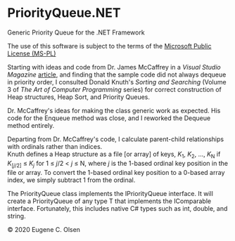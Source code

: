 # PriorityQueue.NET
Generic Priority Queue for the .NET Framework

The use of this software is subject to the terms of the [Microsoft Public License (MS-PL)](https://opensource.org/licenses/MS-PL)

Starting with ideas and code from Dr. James McCaffrey in a *Visual Studio Magazine* 
[article](https://visualstudiomagazine.com/Articles/2012/11/01/Priority-Queues-with-C.aspx?Page=1 "Priority Queues with C#"), and finding that 
the sample code did not always dequeue in priority order, I consulted Donald Knuth's *Sorting and Searching* (Volume 3 of
*The Art of Computer Programming* series) for correct construction of Heap structures, Heap Sort, and Priority Queues.

Dr. McCaffrey's ideas for making the class generic work as expected.  His code for the Enqueue method was close, and I reworked 
the Dequeue method entirely.

Departing from Dr. McCaffrey's code, I calculate parent-child relationships with ordinals rather than indices.  
Knuth defines a Heap structure as a file [or array] of keys, *K*<sub>1</sub>, *K*<sub>2</sub>, ..., *K*<sub>N</sub> 
if *K*<sub>[*j*/2]</sub> &le; *K*<sub>*j*</sub> for 1 &le; *j*/2 < *j* &le; N, where *j* is the 1-based ordinal key position in the file or array. 
To convert the 1-based ordinal key position to a 0-based array index, we simply subtract 1 from the ordinal.

The PriorityQueue<T> class implements the IPriorityQueue<T> interface.  It will create a PriorityQueue of any type T that 
implements the IComparable interface.  Fortunately, this includes native C# types such as int, double, and string.
  

&copy; 2020 Eugene C. Olsen
